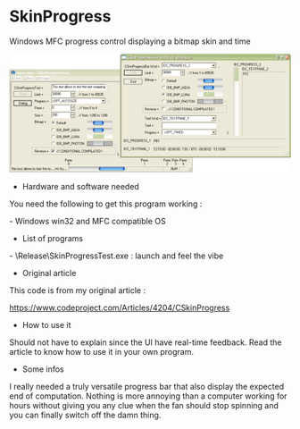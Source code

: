# SkinProgress

Windows MFC progress control displaying a bitmap skin and time

![SkinProgress](https://raw.githubusercontent.com/Kochise/SkinProgress/master/01-DualPreview.png)

* Hardware and software needed

You need the following to get this program working :

\- Windows win32 and MFC compatible OS<br>

* List of programs

\- \\Release\\SkinProgressTest.exe  : launch and feel the vibe<br>

* Original article

This code is from my original article :

https://www.codeproject.com/Articles/4204/CSkinProgress<br>

* How to use it

Should not have to explain since the UI have real-time feedback. Read the article to know how to use it in your own program.

* Some infos

I really needed a truly versatile progress bar that also display the expected end of computation. Nothing is more annoying than a computer working for hours without giving you any clue when the fan should stop spinning and you can finally switch off the damn thing.
